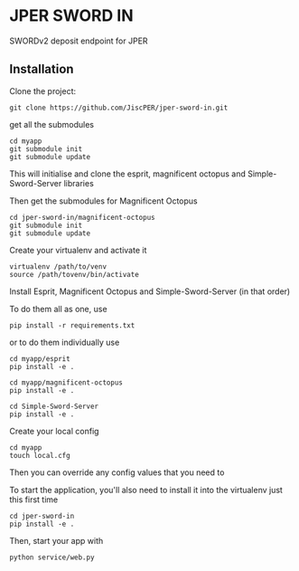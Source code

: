 # JPER SWORD IN

SWORDv2 deposit endpoint for JPER

## Installation

Clone the project:

    git clone https://github.com/JiscPER/jper-sword-in.git

get all the submodules

    cd myapp
    git submodule init
    git submodule update

This will initialise and clone the esprit, magnificent octopus and Simple-Sword-Server libraries

Then get the submodules for Magnificent Octopus

    cd jper-sword-in/magnificent-octopus
    git submodule init
    git submodule update

Create your virtualenv and activate it

    virtualenv /path/to/venv
    source /path/tovenv/bin/activate

Install Esprit, Magnificent Octopus and Simple-Sword-Server (in that order)

To do them all as one, use

    pip install -r requirements.txt

or to do them individually use

    cd myapp/esprit
    pip install -e .
    
    cd myapp/magnificent-octopus
    pip install -e .
    
    cd Simple-Sword-Server
    pip install -e .
    
Create your local config

    cd myapp
    touch local.cfg

Then you can override any config values that you need to

To start the application, you'll also need to install it into the virtualenv just this first time

    cd jper-sword-in
    pip install -e .

Then, start your app with

    python service/web.py

    
